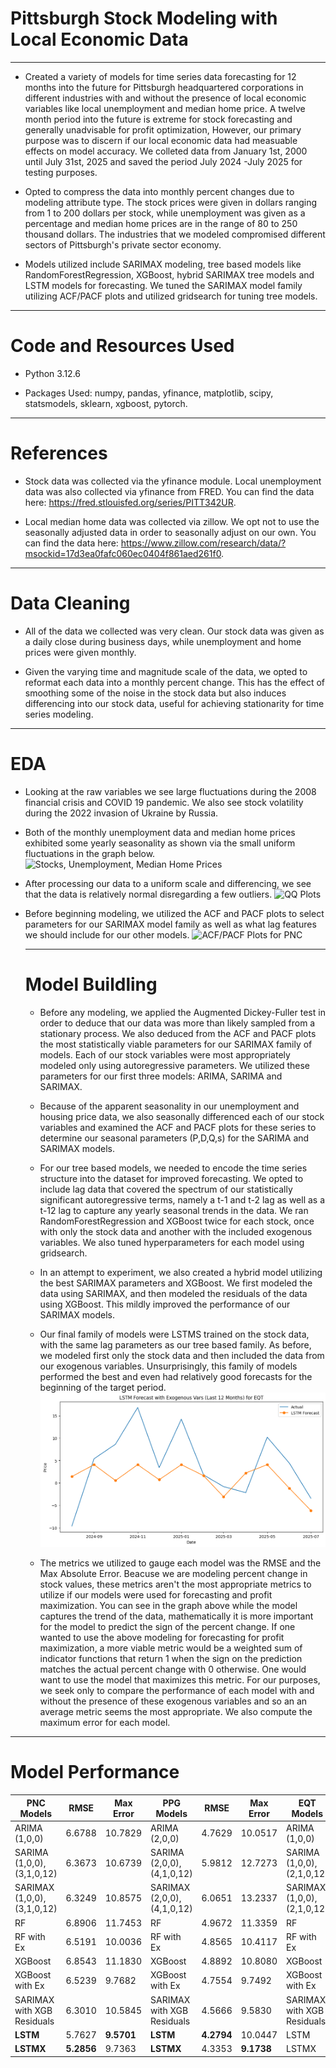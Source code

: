 # Pittsburgh Stock Modeling with Local Economic Data
----------------------------------------------------
- Created a variety of models for time series data forecasting for 12 months into the future for Pittsburgh headquartered corporations in different industries with and without the presence of local economic variables like local unemployment and median home price. A twelve month period into the future is extreme for stock forecasting and generally unadvisable for profit optimization, However, our primary purpose was to discern if our local economic data had measuable effects on model accuracy. We colleted data from January 1st, 2000 until July 31st, 2025 and saved the period July 2024 -July 2025 for testing purposes.
- Opted to compress the data into monthly percent changes due to modeling attribute type. The stock prices were given in dollars ranging from 1 to 200 dollars per stock, while unemployment was given as a percentage and median home prices are in the range of 80 to 250 thousand dollars. The industries that we modeled compromised different sectors of Pittsburgh's private sector economy.

- Models utilized include SARIMAX modeling, tree based models like RandomForestRegression, XGBoost, hybrid SARIMAX tree models and LSTM models for forecasting. We tuned the SARIMAX model family utilizing ACF/PACF plots and utilized gridsearch for tuning tree models.

----------------------------------------------------
# Code and Resources Used
- Python 3.12.6

- Packages Used: numpy, pandas, yfinance, matplotlib, scipy, statsmodels, sklearn, xgboost, pytorch.

----------------------------------------------------
# References
- Stock data was collected via the yfinance module. Local unemployment data was also collected via yfinance from FRED. You can find the data here: https://fred.stlouisfed.org/series/PITT342UR.

- Local median home data was collected via zillow. We opt not to use the seasonally adjusted data in order to seasonally adjust on our own. You can find the data here: https://www.zillow.com/research/data/?msockid=17d3ea0fafc060ec0404f861aed261f0.

-----------------------------------------------------
# Data Cleaning
- All of the data we collected was very clean. Our stock data was given as a daily close during business days, while unemployment and home prices were given monthly.

- Given the varying time and magnitude scale of the data, we opted to reformat each data into a monthly percent change. This has the effect of smoothing some of the noise in the stock data but also induces differencing into our stock data, useful for achieving stationarity for time series modeling.

-----------------------------------------------------
# EDA
- Looking at the raw variables we see large fluctuations during the 2008 financial crisis and COVID 19 pandemic. We also see stock volatility during the 2022 invasion of Ukraine by Russia.

- Both of the monthly unemployment data and median home prices exhibited some yearly seasonality as shown via the small uniform fluctuations in the graph below.
  ![Stocks, Unemployment, Median Home Prices](https://github.com/jordan-bennett02/Pittsburgh-Stock-Response-Local-Economic-Indicators/blob/main/history_COVID_19.png)

- After processing our data to a uniform scale and differencing, we see that the data is relatively normal disregarding a few outliers.
  ![QQ Plots](https://github.com/jordan-bennett02/Pittsburgh-Stock-Response-Local-Economic-Indicators/blob/main/qq_plot_normality.png)
- Before beginning modeling, we utilized the ACF and PACF plots to select parameters for our SARIMAX model family as well as what lag features we should include for our other models.
  ![ACF/PACF Plots for PNC](https://github.com/jordan-bennett02/Pittsburgh-Stock-Response-Local-Economic-Indicators/blob/main/ACF_PACF_Stocks.png)

  ---------------------------------------------------
  # Model Buildling
  - Before any modeling, we applied the Augmented Dickey-Fuller test in order to deduce that our data was more than likely sampled from a stationary process. We also deduced from the ACF and PACF plots the most statistically viable parameters for our SARIMAX family of models. Each of our stock variables were most appropriately modeled only using autoregressive parameters. We utilized these parameters for our first three models: ARIMA, SARIMA and SARIMAX.
 
  - Because of the apparent seasonality in our unemployment and housing price data, we also seasonally differenced each of our stock variables and examined the ACF and PACF plots for these series to determine our seasonal parameters (P,D,Q,s) for the SARIMA and SARIMAX models.
 
  - For our tree based models, we needed to encode the time series structure into the dataset for improved forecasting. We opted to include lag data that covered the spectrum of our statistically significant autoregressive terms, namely a t-1 and t-2 lag as well as a t-12 lag to capture any yearly seasonal trends in the data. We ran RandomForestRegression and XGBoost twice for each stock, once with only the stock data and another with the included exogenous variables. We also tuned hyperparameters for each model using gridsearch.
 
  - In an attempt to experiment, we also created a hybrid model utilizing the best SARIMAX parameters and XGBoost. We first modeled the data using SARIMAX, and then modeled the residuals of the data using XGBoost. This mildly improved the performance of our SARIMAX models.
 
  - Our final family of models were LSTMS trained on the stock data, with the same lag parameters as our tree based family. As before, we modeled first only the stock data and then included the data from our exogenous variables. Unsurprisingly, this family of models performed the best and even had relatively good forecasts for the beginning of the target period.
    ![EQT LSTM with Exogenous Variables](https://github.com/jordan-bennett02/Pittsburgh-Stock-Response-Local-Economic-Indicators/blob/main/EQT%20LSTM.png)
 
  - The metrics we utilized to gauge each model was the RMSE and the Max Absolute Error. Beacuse we are modeling percent change in stock values, these metrics aren't the most appropriate metrics to utilize if our models were used for forecasting and profit maximization. You can see in the graph above while the model captures the trend of the data, mathematically it is more important for the model to predict the sign of the percent change. If one wanted to use the above modeling for forecasting for profit maximization, a more viable metric would be a weighted sum of indicator functions that return 1 when the sign on the prediction matches the actual percent change with 0 otherwise. One would want to use the model that maximizes this metric. For our purposes, we seek only to compare the performance of each model with and without the presence of these exogenous variables and so an an average metric seems the most appropriate. We also compute the maximum error for each model.
 
----------------------------------------------------
# Model Performance

| PNC Models | RMSE | Max Error| PPG Models | RMSE | Max Error | EQT Models | RMSE | Max Error |
|------------|------|----------|------------|------|-----------|------------|------|-----------|
|ARIMA (1,0,0)| 6.6788 |10.7829| ARIMA (2,0,0) | 4.7629 | 10.0517 | ARIMA (1,0,0)| 7.6385 | 15.7002 |
|SARIMA (1,0,0), (3,1,0,12)| 6.3673 | 10.6739| SARIMA (2,0,0), (4,1,0,12) | 5.9812 | 12.7273 | SARIMA (1,0,0), (2,1,0,12) | 11.4688 | 19.5740 |
|SARIMAX (1,0,0), (3,1,0,12)|6.3249 | 10.8575| SARIMAX (2,0,0), (4,1,0,12) | 6.0651 | 13.2337 | SARIMAX (1,0,0), (2,1,0,12) | 10.7346 | 19.5638 |
|RF| 6.8906 | 11.7453 | RF | 4.9672 | 11.3359 | RF | 7.9398 | 15.1252 |
|RF with Ex| 6.5191 | 10.0036 | RF with Ex | 4.8565 | 10.4117 | RF with Ex | 9.0174 | 15.8055 | 
|XGBoost | 6.8543 | 11.1830 | XGBoost | 4.8892 | 10.8080 | XGBoost | 7.9255 | 15.2462 |
|XGBoost with Ex | 6.5239 | 9.7682 | XGBoost with Ex | 4.7554 | 9.7492 | XGBoost with Ex | 8.2230 | 15.6964 |
|SARIMAX with XGB Residuals | 6.3010 | 10.5845 | SARIMAX with XGB Residuals | 4.5666 | 9.5830 | SARIMAX with XGB Residuals | 7.7831 | 15.6453 |
|**LSTM** | 5.7627 | **9.5701** | **LSTM** | **4.2794** | 10.0447 | LSTM | 6.6195 | 12.8124 |
|**LSTMX** | **5.2856** | 9.7363 | **LSTMX** | 4.3353 | **9.1738** | LSTMX | 6.8866 | 12.7954 |
